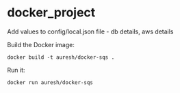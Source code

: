 # docker_project

Add values to config/local.json file - db details, aws details

Build the Docker image:

```
docker build -t auresh/docker-sqs .
```

Run it:

```
docker run auresh/docker-sqs
```
